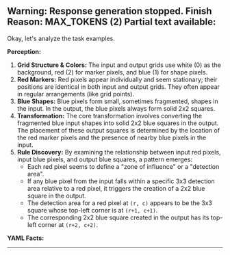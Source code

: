 Warning: Response generation stopped. Finish Reason: MAX_TOKENS (2)
Partial text available:
---
Okay, let's analyze the task examples.

**Perception:**

1.  **Grid Structure & Colors:** The input and output grids use white (0) as the background, red (2) for marker pixels, and blue (1) for shape pixels.
2.  **Red Markers:** Red pixels appear individually and seem stationary; their positions are identical in both input and output grids. They often appear in regular arrangements (like grid points).
3.  **Blue Shapes:** Blue pixels form small, sometimes fragmented, shapes in the input. In the output, the blue pixels always form solid 2x2 squares.
4.  **Transformation:** The core transformation involves converting the fragmented blue input shapes into solid 2x2 blue squares in the output. The placement of these output squares is determined by the location of the red marker pixels and the presence of nearby blue pixels in the input.
5.  **Rule Discovery:** By examining the relationship between input red pixels, input blue pixels, and output blue squares, a pattern emerges:
    *   Each red pixel seems to define a "zone of influence" or a "detection area".
    *   If any blue pixel from the input falls within a specific 3x3 detection area relative to a red pixel, it triggers the creation of a 2x2 blue square in the output.
    *   The detection area for a red pixel at `(r, c)` appears to be the 3x3 square whose top-left corner is at `(r+1, c+1)`.
    *   The corresponding 2x2 blue square created in the output has its top-left corner at `(r+2, c+2)`.

**YAML Facts:**


---
